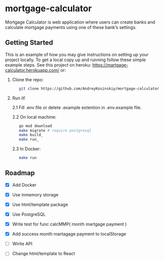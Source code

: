 # mortgage-calculator
Mortgage Calculator is web application where users can create banks and calculate mortgage payments using one of these bank’s settings.

## Getting Started
This is an example of how you may give instructions on setting up your project locally. To get a local copy up and running follow these simple example steps.
See this project on heroku: https://martgage-calculator.herokuapp.com/ or:
1. Clone the repo:
    ```sh
       git clone https://github.com/AndreyKosinskiy/mortgage-calculator.git
    ```
2. Run it!

      2.1 Fill .env file or delete .example extention in .env.example file.
      
      2.2 On local machine:
      ```sh
         go mod download
         make migrate # require postgresql
         make build_
         make run_
      ```
      2.3 In Docker:
      ```sh
         make run
      ```
## Roadmap

- [x] Add Docker
- [x] Use inmemory storage
- [x] Use html/template package
- [x] Use PostgreSQL
- [x] Write test for func calcMMP( month martgage payment )
- [x] Add success month martagage payment to localStorage
- [ ] Wirite API
- [ ] Change html/template to React

